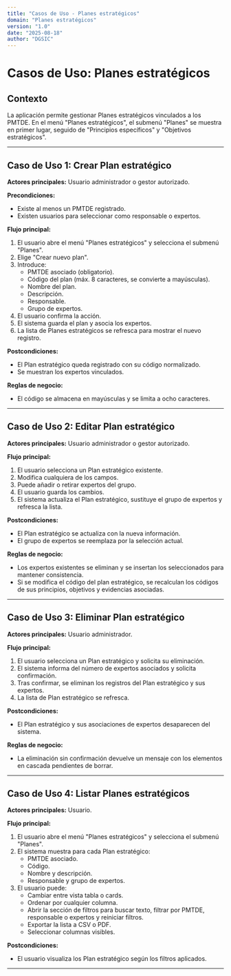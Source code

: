```yaml
---
title: "Casos de Uso - Planes estratégicos"
domain: "Planes estratégicos"
version: "1.0"
date: "2025-08-18"
author: "DGSIC"
---
```


# Casos de Uso: Planes estratégicos

## Contexto
La aplicación permite gestionar Planes estratégicos vinculados a los PMTDE.
En el menú "Planes estratégicos", el submenú "Planes" se muestra en primer lugar, seguido de "Principios específicos" y "Objetivos estratégicos".

---

## Caso de Uso 1: Crear Plan estratégico
**Actores principales:** Usuario administrador o gestor autorizado.

**Precondiciones:**
- Existe al menos un PMTDE registrado.
- Existen usuarios para seleccionar como responsable o expertos.

**Flujo principal:**
1. El usuario abre el menú "Planes estratégicos" y selecciona el submenú "Planes".
2. Elige "Crear nuevo plan".
3. Introduce:
   - PMTDE asociado (obligatorio).
   - Código del plan (máx. 8 caracteres, se convierte a mayúsculas).
   - Nombre del plan.
   - Descripción.
   - Responsable.
   - Grupo de expertos.
4. El usuario confirma la acción.
5. El sistema guarda el plan y asocia los expertos.
6. La lista de Planes estratégicos se refresca para mostrar el nuevo registro.

**Postcondiciones:**
- El Plan estratégico queda registrado con su código normalizado.
- Se muestran los expertos vinculados.

**Reglas de negocio:**
- El código se almacena en mayúsculas y se limita a ocho caracteres.

---

## Caso de Uso 2: Editar Plan estratégico
**Actores principales:** Usuario administrador o gestor autorizado.

**Flujo principal:**
1. El usuario selecciona un Plan estratégico existente.
2. Modifica cualquiera de los campos.
3. Puede añadir o retirar expertos del grupo.
4. El usuario guarda los cambios.
5. El sistema actualiza el Plan estratégico, sustituye el grupo de expertos y refresca la lista.

**Postcondiciones:**
- El Plan estratégico se actualiza con la nueva información.
- El grupo de expertos se reemplaza por la selección actual.

**Reglas de negocio:**
- Los expertos existentes se eliminan y se insertan los seleccionados para mantener consistencia.
- Si se modifica el código del plan estratégico, se recalculan los códigos de sus principios, objetivos y evidencias asociadas.

---

## Caso de Uso 3: Eliminar Plan estratégico
**Actores principales:** Usuario administrador.

**Flujo principal:**
1. El usuario selecciona un Plan estratégico y solicita su eliminación.
2. El sistema informa del número de expertos asociados y solicita confirmación.
3. Tras confirmar, se eliminan los registros del Plan estratégico y sus expertos.
4. La lista de Plan estratégico se refresca.

**Postcondiciones:**
- El Plan estratégico y sus asociaciones de expertos desaparecen del sistema.

**Reglas de negocio:**
- La eliminación sin confirmación devuelve un mensaje con los elementos en cascada pendientes de borrar.

---

## Caso de Uso 4: Listar Planes estratégicos
**Actores principales:** Usuario.

**Flujo principal:**
1. El usuario abre el menú "Planes estratégicos" y selecciona el submenú "Planes".
2. El sistema muestra para cada Plan estratégico:
   - PMTDE asociado.
   - Código.
   - Nombre y descripción.
   - Responsable y grupo de expertos.
3. El usuario puede:
   - Cambiar entre vista tabla o cards.
   - Ordenar por cualquier columna.
   - Abrir la sección de filtros para buscar texto, filtrar por PMTDE, responsable o expertos y reiniciar filtros.
   - Exportar la lista a CSV o PDF.
   - Seleccionar columnas visibles.

**Postcondiciones:**
- El usuario visualiza los Plan estratégico según los filtros aplicados.



---
